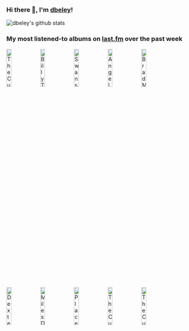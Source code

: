 ### Hi there 👋, I'm [dbeley](https://dbeley.ovh/en)!

![dbeley's github stats](https://github-readme-stats.vercel.app/api?username=dbeley)

### My most listened-to albums on [last.fm](https://www.last.fm/user/d_beley) over the past week

[<img src='https://lastfm.freetls.fastly.net/i/u/300x300/83b8ba7098904df8cd2a781da5b4f871.jpg' width='16%' height='16%' alt='The Cure - Disintegration'>](https://www.last.fm/music/the%2bcure/disintegration)&nbsp;
[<img src='https://lastfm.freetls.fastly.net/i/u/300x300/8704b74422ded0142edb4f9977b01dc1.jpg' width='16%' height='16%' alt='Billy Taylor Trio - Music Keeps Us Young'>](https://www.last.fm/music/billy%2btaylor%2btrio/music%2bkeeps%2bus%2byoung)&nbsp;
[<img src='https://lastfm.freetls.fastly.net/i/u/300x300/59a8cd9d2ea8e238c78c16b8201f129e.jpg' width='16%' height='16%' alt='Swans - White Light From The Mouth Of Infinity / Love Of Life'>](https://www.last.fm/music/swans/white%2blight%2bfrom%2bthe%2bmouth%2bof%2binfinity%2b%252f%2blove%2bof%2blife)&nbsp;
[<img src='https://lastfm.freetls.fastly.net/i/u/300x300/813c370575588680bb00f084cb12726e.jpg' width='16%' height='16%' alt='Angelo Badalamenti - Music From Twin Peaks'>](https://www.last.fm/music/angelo%2bbadalamenti/music%2bfrom%2btwin%2bpeaks)&nbsp;
[<img src='https://lastfm.freetls.fastly.net/i/u/300x300/537ec3ac69344140ace0d8563b3eb80b.jpg' width='16%' height='16%' alt='Brad Mehldau - Largo'>](https://www.last.fm/music/brad%2bmehldau/largo)&nbsp;
<br>
[<img src='https://lastfm.freetls.fastly.net/i/u/300x300/b8747a1fdd334913c9681ed7ca85b064.jpg' width='16%' height='16%' alt='Dexter Gordon - Gettin Around'>](https://www.last.fm/music/dexter%2bgordon/gettin%2527%2baround)&nbsp;
[<img src='https://lastfm.freetls.fastly.net/i/u/300x300/fee5867a0fc9228dd7cce408bf7eb3db.jpg' width='16%' height='16%' alt='Miles Davis - Bags Groove'>](https://www.last.fm/music/miles%2bdavis/bags%2527%2bgroove)&nbsp;
[<img src='https://lastfm.freetls.fastly.net/i/u/300x300/575c44661187437c813204838b9f677c.png' width='16%' height='16%' alt='Placebo - Black Market Music'>](https://www.last.fm/music/placebo/black%2bmarket%2bmusic)&nbsp;
[<img src='https://lastfm.freetls.fastly.net/i/u/300x300/022cbcfefaea2ee16b8fe469335536d7.jpg' width='16%' height='16%' alt='The Cure - Kiss Me Kiss Me Kiss Me'>](https://www.last.fm/music/the%2bcure/kiss%2bme%2bkiss%2bme%2bkiss%2bme)&nbsp;
[<img src='https://lastfm.freetls.fastly.net/i/u/300x300/7e1f7cafa97e32a9fc549f5cf13061ae.jpg' width='16%' height='16%' alt='The Cure - Wish'>](https://www.last.fm/music/the%2bcure/wish)&nbsp;
<br>
